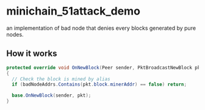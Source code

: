 # minichain_51attack_demo

an implementation of bad node that denies every blocks generated by pure nodes.


How it works
----
```cs
protected override void OnNewBlock(Peer sender, PktBroadcastNewBlock pkt)
{
  // Check the block is mined by alias
  if (badNodeAddrs.Contains(pkt.block.minerAddr) == false) return;

  base.OnNewBlock(sender, pkt);
}
```
